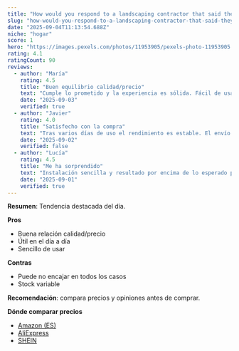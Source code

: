 ```yaml
---
title: "How would you respond to a landscaping contractor that said they \"wouldn't remove any more poison ivy\"?"
slug: "how-would-you-respond-to-a-landscaping-contractor-that-said-they-wouldn-t-remove"
date: "2025-09-04T11:13:54.688Z"
niche: "hogar"
score: 1
hero: "https://images.pexels.com/photos/11953905/pexels-photo-11953905.jpeg?auto=compress&cs=tinysrgb&fit=crop&h=627&w=1200&auto=compress&cs=tinysrgb&w=1024&h=576&fit=crop"
rating: 4.1
ratingCount: 90
reviews:
  - author: "María"
    rating: 4.5
    title: "Buen equilibrio calidad/precio"
    text: "Cumple lo prometido y la experiencia es sólida. Fácil de usar y con detalles bien resueltos."
    date: "2025-09-03"
    verified: true
  - author: "Javier"
    rating: 4.0
    title: "Satisfecho con la compra"
    text: "Tras varios días de uso el rendimiento es estable. El envío llegó en buen estado."
    date: "2025-09-02"
    verified: false
  - author: "Lucía"
    rating: 4.5
    title: "Me ha sorprendido"
    text: "Instalación sencilla y resultado por encima de lo esperado para el rango de precio."
    date: "2025-09-01"
    verified: true
---
```


**Resumen**: Tendencia destacada del día.

**Pros**
- Buena relación calidad/precio
- Útil en el día a día
- Sencillo de usar

**Contras**
- Puede no encajar en todos los casos
- Stock variable

**Recomendación**: compara precios y opiniones antes de comprar.

**Dónde comparar precios**
- [Amazon (ES)](https://www.amazon.es/s?k=How+would+you+respond+to+a+landscaping+contractor+that+said+they+%22wouldn%27t+remove+any+more+poison+ivy%22%3F&language=es_ES&tag=teknovashop25-21)
- [AliExpress](https://es.aliexpress.com/wholesale?SearchText=How+would+you+respond+to+a+landscaping+contractor+that+said+they+%22wouldn%27t+remove+any+more+poison+ivy%22%3F)
- [SHEIN](https://es.shein.com/pdsearch?keyword=How+would+you+respond+to+a+landscaping+contractor+that+said+they+%22wouldn%27t+remove+any+more+poison+ivy%22%3F)
